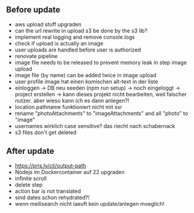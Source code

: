 ## Before update

- aws upload stuff upgraden
- can the url rewrite in upload s3 be done by the s3 lib?
- implement real logging and remove console.logs
- check if upload is actually an image
- user uploads are handled before user is authorized
- renovate pipeline
- image file needs to be released to prevent memory leak in step image upload
- image file (by name) can be added twice in image upload
- user profile image hat einen komischen alt-text in der liste
- einloggen -> DB neu seeden (npm run setup) -> noch eingeloggt -> project erstellen -> kann dieses projekt nicht bearbeiten, weil falscher nutzer. aber wieso kann ich es dann anlegen?!
- location.pathname funktioniert nicht mit ssr
- rename "photoAttachments" to "imageAttachments" and all "photo" to "image"
- usernames wirklich case sensitive? das riecht nach schabernack
- s3 files don't get deleted

## After update

- https://pris.ly/cli/output-path
- Nodejs im Dockercontainer auf 22 upgraden
- infinite scroll
- delete step
- action bar is not translated
- sind dates schon rehydrated?!
- wenn meilisearch nicht laeuft kein update/anlegen moeglich!
